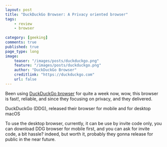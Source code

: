 ```yaml
---
layout: post
title: "DuckDuckGo Browser: A Privacy oriented browser"
tags: 
    - review
    - browser
        
category: [geeking]
comments: true
published: true
page_type: long
image:
    teaser: "/images/posts/duckduckgo.png"
    feature: "/images/posts/duckduckgo.png"
    author: "DuckDuckGo Browser"
    creditlink: "https://duckduckgo.com"
    url: false
---
```


Been using [DuckDuckGo browser](https://duckduckgo.com/mac) for quite a week now, wow, this browser is fast!, reliable, and since they focusing on privacy, and they delivered.

DuckDuckGo (DDG), released their browser for mobile and for desktop macOS

To use the desktop browser, currently, it can be use by invite code only, you can download DDG browser for mobile first, and you can ask for invite code, a bit hassle? indeed, but worth it, probably they gonna release for public in the near future.